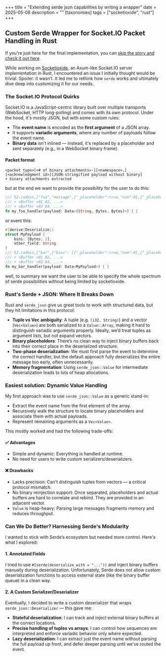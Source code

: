 +++
title = "Extending serde json capabilities by writing a wrapper"
date = 2025-05-08
description = ""
[taxonomies]
tags = ["socketioxide", "rust"]
+++
## Custom Serde Wrapper for Socket.IO Packet Handling in Rust

If you're just here for the final implementation, you can [skip the story and check it out here](#).

While working on [Socketioxide](https://github.com/totodore/socketioxide), an Axum-like Socket.IO server implementation in Rust, I encountered an issue I initially thought would be trivial. Spoiler: it wasn’t. It led me to rethink how `serde` works and ultimately dive deep into customizing it for our needs.

### The Socket.IO Protocol Quirks

Socket.IO is a JavaScript-centric library built over multiple transports (WebSocket, HTTP long-polling) and comes with its own protocol. Under the hood, it's mostly JSON, but with some custom rules:

* The **event name** is encoded as the **first argument** of a JSON array.
* It supports **variadic arguments**, where any number of payloads follow the event name.
* **Binary data** isn’t inlined — instead, it's replaced by a placeholder and sent separately (e.g., in a WebSocket binary frame).

#### Packet format
```
<packet type>[<# of binary attachments>-][<namespace>,][<acknowledgment id>][JSON-stringified payload without binary]
+ binary attachments extracted
```

but at the end we want to provide the possibility for the user to do this:
```rust
/// 52-/admin,["foo","message",{"_placeholder":true,"num":0},{"_placeholder":true,"num":1}]
/// + <Buffer <01 02, ...>
/// + <Buffer <03 04, ...>
fn my_foo_handler(payload: Data<(String, Bytes, Bytes)>) { }
```
or event this:
```rust
#[derive(Deserialize)]
struct MyPayload {
    bins: [Bytes; 2],
    other_field: String
}
/// 52-/admin,["bar",{"bins": [{"_placeholder":true,"num":0},{"_placeholder":true,"num":1}],"other_field": "foo"]
/// + <Buffer <01 02, ...>
/// + <Buffer <03 04, ...>
fn my_bar_handler(payload: Data<MyPayload>) { }
```
well, to summary we want the user to be able to specify the whole spectrum of serde possibilities without being limited by
socketioxide.

### Rust's Serde + JSON: Where It Breaks Down

Rust and `serde_json` give us great tools to work with structured data, but they hit limitations in this protocol:

* **Tuple vs Vec ambiguity**: A tuple (e.g. `(i32, String)`) and a vector (`Vec<Value>`) are both serialized to a `Value::Array`, making it hard to distinguish variadic arguments properly. Ideally, we’d treat tuples as argument lists, but not expand vectors.
* **Binary placeholders**: There’s no clean way to inject binary buffers back into their correct place in the deserialized structure.
* **Two-phase deserialization**: We must first parse the event to determine the correct handler, but the default approach fully deserializes the entire message too early, often unnecessarily.
* **Memory fragmentation**: Using `serde_json::Value` for intermediate deserialization leads to lots of heap allocations.

### Easiest solution: Dynamic Value Handling

My first approach was to use `serde_json::Value` as a generic stand-in:

* Extract the event name from the first element of the array.
* Recursively walk the structure to locate binary placeholders and associate them with actual payloads.
* Represent remaining arguments as a `Vec<Value>`.

This mostly worked and had the following trade-offs:

#### ✅ Advantages

* Simple and dynamic: Everything is handled at runtime.
* No need for users to write custom serializers/deserializers.

#### ❌ Drawbacks

* Lacks precision: Can't distinguish tuples from vectors — a critical protocol mismatch.
* No binary reinjection support: Once separated, placeholders and actual buffers are hard to correlate and rebind.
They are provided in an adjacent vector.
* `Value` is heap-heavy: Parsing large messages fragments memory and reduces throughput.

### Can We Do Better? Harnessing Serde's Modularity

I wanted to stick with Serde’s ecosystem but needed more control. Here's what I explored:

#### 1. Annotated Fields

I tried to use `#[serde(deserialize_with = "...")]` and inject binary buffers manually during deserialization. Unfortunately, Serde does not allow custom deserialization functions to access external state (like the binary buffer queue) in a clean way.

#### 2. A Custom Serializer/Deserializer

Eventually, I decided to write a custom deserializer that wraps `serde_json::Deserializer` — this gave me:

* **Stateful deserialization**: I can track and inject external binary buffers at the correct locations.
* **Precise handling of tuples vs arrays**: I can control how sequences are interpreted and enforce variadic behavior only where expected.
* **Lazy deserialization**: I can extract just the event name without parsing the full payload up front, and defer deeper parsing until we’ve routed the event.
